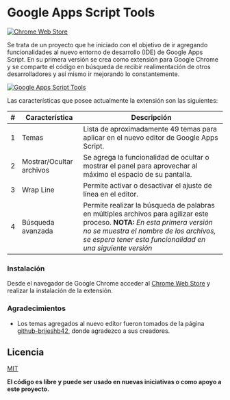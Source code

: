 # Google Apps Script Tools
[![Chrome Web Store](https://img.shields.io/badge/Google%20Apps%20Script-Tools-blue)](https://github.com/rubendariosanchez/Gas-Tools)

Se trata de un proyecto que he iniciado con el objetivo de ir agregando funcionalidades al nuevo entorno de desarrollo (IDE) de Google Apps Script. En su primera versión se crea como extensión para Google Chrome y se comparte el código en búsqueda de recibir realimentación de otros desarrolladores y así mismo ir mejorando lo constantemente.


[![Google Apps Script Tools](https://innovationtechweb.com/resources/chrome-extensions/GasTools%20-%20Captura%20de%20pantalla.png)](https://github.com/rubendariosanchez/Gas-Tools)


Las características que posee actualmente la extensión son las siguientes:

| # | Característica | Descripción |
| - | - | - |
| 1 | Temas | Lista de aproximadamente 49 temas para aplicar en el nuevo editor de Google Apps Script. |
| 2 | Mostrar/Ocultar archivos | Se agrega la funcionalidad de ocultar o mostrar el panel para aprovechar al máximo el espacio de su pantalla. |
| 3 | Wrap Line | Permite activar o desactivar el ajuste de línea en el editor. |
| 4 | Búsqueda avanzada | Permite realizar la búsqueda de palabras en múltiples archivos para agilizar este proceso. **NOTA:** *En esta primera versión  no se muestra el nombre de los archivos, se espera tener esta funcionalidad en una siguiente versión* |

### Instalación


Desde el navegador de Google Chrome acceder al [Chrome Web Store](https://chrome.google.com/webstore/detail/google-apps-script-custom/iopfooincihblbhjfhogkejlpmmabmcn) y realizar la instalación de la extensión.


### Agradecimientos


- Los temas agregados al nuevo editor fueron tomados de la página [github-brijeshb42](https://github.com/brijeshb42/monaco-themes/), donde agradezco a sus creadores.


Licencia
----


[MIT](https://opensource.org/licenses/MIT)




**El código es libre y puede ser usado en nuevas iniciativas o como apoyo a este proyecto.**
